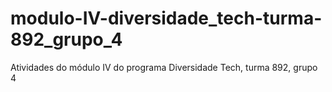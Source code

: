 # modulo-IV-diversidade_tech-turma-892_grupo_4
Atividades do módulo IV do programa Diversidade Tech, turma 892, grupo 4
